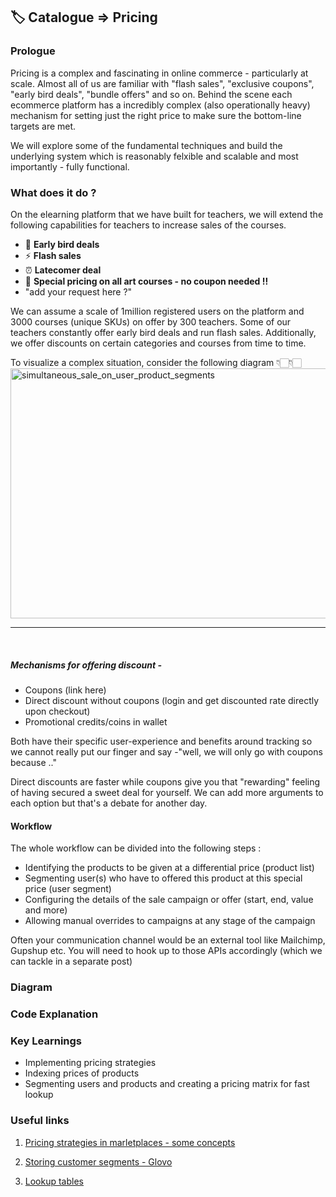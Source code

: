 ## 🏷️ Catalogue => Pricing


### Prologue

Pricing is a complex and fascinating in online commerce - particularly at scale. Almost all of us are familiar with "flash sales", "exclusive coupons", "early bird deals", "bundle offers" and so on. Behind the scene each ecommerce platform has a incredibly complex (also operationally heavy) mechanism for setting just the right price to make sure the bottom-line targets are met.

We will explore some of the fundamental techniques and build the underlying system which is reasonably felxible and scalable and most importantly - fully functional.

### What does it do ?

On the elearning platform that we have built for teachers, we will extend the following capabilities for teachers to increase sales of the courses. 

- 🦅 **Early bird deals**
- ⚡️ **Flash sales**
- ⏰ **Latecomer deal**
- 💫 **Special pricing on all art courses - no coupon needed !!**
- "add your request here ?"


We can assume a scale of 1million registered users on the platform and 3000 courses (unique SKUs) on offer by 300 teachers. Some of our teachers constantly offer early bird deals and run flash sales. Additionally, we offer discounts on certain categories and courses from time to time.

To visualize a complex situation, consider the following diagram 👇🏻👇🏻
<img src="https://lh3.googleusercontent.com/d/1FjUn_raztarQ-svOsof5iehg7WIH1hsu" width="800" height="400" alt="simultaneous_sale_on_user_product_segments"/>

------------------------------------------------------------------------------------------
</br>


##### Mechanisms for offering discount -
- Coupons (link here)
- Direct discount without coupons (login and get discounted rate directly upon checkout)
- Promotional credits/coins in wallet

Both have their specific user-experience and benefits around tracking so we cannot really put our finger and say -"well, we will only go with coupons because .."

Direct discounts are faster while coupons give you that "rewarding" feeling of having secured a sweet deal for yourself. We can add more arguments to each option but that's a debate for another day.

#### Workflow
The whole workflow can be divided into the following steps :
- Identifying the products to be given at a differential price (product list)
- Segmenting user(s) who have to offered this product at this special price (user segment)
- Configuring the details of the sale campaign or offer (start, end, value and more)
- Allowing manual overrides to campaigns at any stage of the campaign

Often your communication channel would be an external tool like Mailchimp, Gupshup etc. You will need to hook up to those APIs accordingly (which we can tackle in a separate post)


### Diagram


### Code Explanation


### Key Learnings
- Implementing pricing strategies
- Indexing prices of products
- Segmenting users and products and creating a pricing matrix for fast lookup


### Useful links

1. [Pricing strategies in marletplaces - some concepts](https://www.sellerapp.com/blog/top-essential-ecommerce-pricing-strategies/)

2. [Storing customer segments - Glovo](https://medium.com/glovo-engineering/customer-segmentation-at-glovo-8b46a787ac5e)

3. [Lookup tables](https://medium.com/capital-one-tech/blazing-fast-data-lookup-in-a-microservices-world-dd3ae548ca45)
